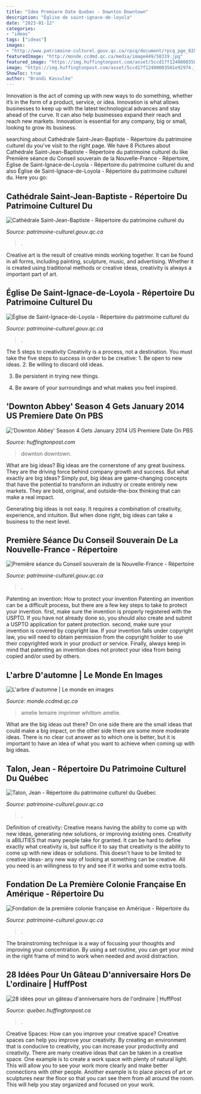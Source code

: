 ```yaml
---
title: "Idee Premiere Date Quebec - Downton Downtown"
description: "Église de saint-ignace-de-loyola"
date: "2023-01-12"
categories:
- "ideas"
tags: ["ideas"]
images:
- "http://www.patrimoine-culturel.gouv.qc.ca/rpcq/document/rpcq_pge_8281_204931.JPG?id=204931"
featuredImage: "http://monde.ccdmd.qc.ca/media/image449/58319.jpg"
featured_image: "https://img.huffingtonpost.com/asset/5ccd17f12400003501e92974.jpeg?ops=1778_1000"
image: "https://img.huffingtonpost.com/asset/5ccd17f12400003501e92974.jpeg?ops=1778_1000"
ShowToc: true
author: "Brandi Kassulke"
---
```



Innovation is the act of coming up with new ways to do something, whether it’s in the form of a product, service, or idea. Innovation is what allows businesses to keep up with the latest technological advances and stay ahead of the curve. It can also help businesses expand their reach and reach new markets. Innovation is essential for any company, big or small, looking to grow its business.

	

		
searching about Cathédrale Saint-Jean-Baptiste - Répertoire du patrimoine culturel du you've visit to the right page. We have 8 Pictures about Cathédrale Saint-Jean-Baptiste - Répertoire du patrimoine culturel du like Première séance du Conseil souverain de la Nouvelle-France - Répertoire, Église de Saint-Ignace-de-Loyola - Répertoire du patrimoine culturel du and also Église de Saint-Ignace-de-Loyola - Répertoire du patrimoine culturel du. Here you go:
		
    
## Cathédrale Saint-Jean-Baptiste - Répertoire Du Patrimoine Culturel Du

<img loading=lazy src="http://www.patrimoine-culturel.gouv.qc.ca/rpcq/document/rpcq_bien_164548_262133.JPG?id=262133" onerror="this.onerror=null;this.src='https://tse1.mm.bing.net/th?id=OIP.y2u6K_PZrfIqDg0nmNzIEwHaE8&amp;pid=15.1';" alt="Cathédrale Saint-Jean-Baptiste - Répertoire du patrimoine culturel du">

_Source: patrimoine-culturel.gouv.qc.ca_

>. 

	

Creative art is the result of creative minds working together. It can be found in all forms, including painting, sculpture, music, and advertising. Whether it is created using traditional methods or creative ideas, creativity is always a important part of art.

    
## Église De Saint-Ignace-de-Loyola - Répertoire Du Patrimoine Culturel Du

<img loading=lazy src="https://www.patrimoine-culturel.gouv.qc.ca/rpcq/document/rpcq_bien_168257_124682.JPG?id=124682" onerror="this.onerror=null;this.src='https://tse3.mm.bing.net/th?id=OIP.uhWFm7KoeS9hg-O_dsz83wHaFj&amp;pid=15.1';" alt="Église de Saint-Ignace-de-Loyola - Répertoire du patrimoine culturel du">

_Source: patrimoine-culturel.gouv.qc.ca_

>. 

	

The 5 steps to creativity
Creativity is a process, not a destination. You must take the five steps to success in order to be creative: 1. Be open to new ideas.
2. Be willing to discard old ideas.

3. Be persistent in trying new things.

4. Be aware of your surroundings and what makes you feel inspired.


    
## &#039;Downton Abbey&#039; Season 4 Gets January 2014 US Premiere Date On PBS

<img loading=lazy src="http://i.huffpost.com/gen/942971/images/o-DOWNTON-ABBEY-SEASON-4-PREMIERE-DATE-facebook.jpg" onerror="this.onerror=null;this.src='https://tse1.mm.bing.net/th?id=OIP.4lxnNAhcsHbWA-j7GAVA6wHaIH&amp;pid=15.1';" alt="&#039;Downton Abbey&#039; Season 4 Gets January 2014 US Premiere Date On PBS">

_Source: huffingtonpost.com_

>downton downtown. 

	

What are big ideas?
Big ideas are the cornerstone of any great business. They are the driving force behind company growth and success. But what exactly are big ideas?
Simply put, big ideas are game-changing concepts that have the potential to transform an industry or create entirely new markets. They are bold, original, and outside-the-box thinking that can make a real impact.

Generating big ideas is not easy. It requires a combination of creativity, experience, and intuition. But when done right, big ideas can take a business to the next level.

    
## Première Séance Du Conseil Souverain De La Nouvelle-France - Répertoire

<img loading=lazy src="https://www.patrimoine-culturel.gouv.qc.ca/rpcq/document/rpcq_pge_26542_202546.JPG?id=202546" onerror="this.onerror=null;this.src='https://tse1.mm.bing.net/th?id=OIP.8GuS_Ie4wgzBikfdfFG80gHaIB&amp;pid=15.1';" alt="Première séance du Conseil souverain de la Nouvelle-France - Répertoire">

_Source: patrimoine-culturel.gouv.qc.ca_

>. 

	

Patenting an invention: How to protect your invention
Patenting an invention can be a difficult process, but there are a few key steps to take to protect your invention. first, make sure the invention is properly registered with the USPTO. If you have not already done so, you should also create and submit a USPTO application for patent protection. second, make sure your invention is covered by copyright law. If your invention falls under copyright law, you will need to obtain permission from the copyright holder to use their copyrighted work in your product or service. Finally, always keep in mind that patenting an invention does not protect your idea from being copied and/or used by others.

    
## L&#039;arbre D&#039;automne | Le Monde En Images

<img loading=lazy src="http://monde.ccdmd.qc.ca/media/image449/58319.jpg" onerror="this.onerror=null;this.src='https://tse2.mm.bing.net/th?id=OIP.tb6pBIl8DXWs5AQCixUuQgHaFj&amp;pid=15.1';" alt="L&#039;arbre d&#039;automne | Le monde en images">

_Source: monde.ccdmd.qc.ca_

>amelie lemaire imprimer whittom amélie. 

	

What are the big ideas out there?
On one side there are the small ideas that could make a big impact, on the other side there are some more moderate ideas. There is no clear cut answer as to which one is better, but it is important to have an idea of what you want to achieve when coming up with big ideas.

    
## Talon, Jean - Répertoire Du Patrimoine Culturel Du Québec

<img loading=lazy src="http://www.patrimoine-culturel.gouv.qc.ca/rpcq/document/rpcq_pge_8281_204931.JPG?id=204931" onerror="this.onerror=null;this.src='https://tse4.mm.bing.net/th?id=OIP.a_6GTgTwmtro_pagMlo0egHaE4&amp;pid=15.1';" alt="Talon, Jean - Répertoire du patrimoine culturel du Québec">

_Source: patrimoine-culturel.gouv.qc.ca_

>. 

	

Definition of creativity: Creative means having the ability to come up with new ideas, generating new solutions, or improving existing ones.
Creativity is aBILITIES that many people take for granted. It can be hard to define exactly what creativity is, but suffice it to say that creativity is the ability to come up with new ideas or solutions. This doesn't have to be limited to creative ideas- any new way of looking at something can be creative. All you need is an willingness to try and see if it works and some extra tools.

    
## Fondation De La Première Colonie Française En Amérique - Répertoire Du

<img loading=lazy src="http://www.patrimoine-culturel.gouv.qc.ca/rpcq/document/rpcq_pge_27013_240224.JPG?id=240224" onerror="this.onerror=null;this.src='https://tse2.mm.bing.net/th?id=OIP.yUPGdwU9hSj8R2dZbvT1sgHaE2&amp;pid=15.1';" alt="Fondation de la première colonie française en Amérique - Répertoire du">

_Source: patrimoine-culturel.gouv.qc.ca_

>. 

	

The brainstroming technique is a way of focusing your thoughts and improving your concentration. By using a set routine, you can get your mind in the right frame of mind to work when needed and avoid distraction.

    
## 28 Idées Pour Un Gâteau D&#039;anniversaire Hors De L&#039;ordinaire | HuffPost

<img loading=lazy src="https://img.huffingtonpost.com/asset/5ccd17f12400003501e92974.jpeg?ops=1778_1000" onerror="this.onerror=null;this.src='https://tse2.mm.bing.net/th?id=OIP.aew_8-EIp8uh1oRUoTLYMgHaEJ&amp;pid=15.1';" alt="28 idées pour un gâteau d&#039;anniversaire hors de l&#039;ordinaire | HuffPost">

_Source: quebec.huffingtonpost.ca_

>. 

	

Creative Spaces: How can you improve your creative space?
Creative spaces can help you improve your creativity. By creating an environment that is conducive to creativity, you can increase your productivity and creativity. There are many creative ideas that can be taken in a creative space. One example is to create a work space with plenty of natural light. This will allow you to see your work more clearly and make better connections with other people. Another example is to place pieces of art or sculptures near the floor so that you can see them from all around the room. This will help you stay organized and focused on your work.

